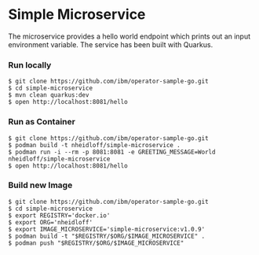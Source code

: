# Simple Microservice

The microservice provides a hello world endpoint which prints out an input environment variable. The service has been built with Quarkus.

### Run locally

```
$ git clone https://github.com/ibm/operator-sample-go.git
$ cd simple-microservice
$ mvn clean quarkus:dev
$ open http://localhost:8081/hello
```

### Run as Container

```
$ git clone https://github.com/ibm/operator-sample-go.git
$ podman build -t nheidloff/simple-microservice .
$ podman run -i --rm -p 8081:8081 -e GREETING_MESSAGE=World nheidloff/simple-microservice 
$ open http://localhost:8081/hello
```

### Build new Image

```
$ git clone https://github.com/ibm/operator-sample-go.git
$ cd simple-microservice
$ export REGISTRY='docker.io'
$ export ORG='nheidloff'
$ export IMAGE_MICROSERVICE='simple-microservice:v1.0.9'
$ podman build -t "$REGISTRY/$ORG/$IMAGE_MICROSERVICE" .
$ podman push "$REGISTRY/$ORG/$IMAGE_MICROSERVICE"
```
